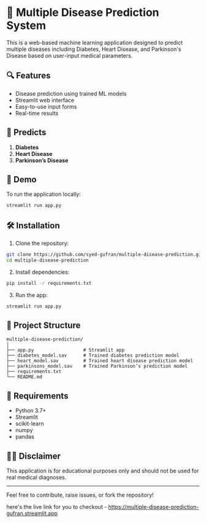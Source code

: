 # 🧠 Multiple Disease Prediction System

This is a web-based machine learning application designed to predict multiple diseases including Diabetes, Heart Disease, and Parkinson's Disease based on user-input medical parameters.

## 🔍 Features

- Disease prediction using trained ML models
- Streamlit web interface
- Easy-to-use input forms
- Real-time results

## 🧪 Predicts

1. **Diabetes**
2. **Heart Disease**
3. **Parkinson’s Disease**

## 🚀 Demo

To run the application locally:

```bash
streamlit run app.py
```

## 🛠️ Installation

1. Clone the repository:

```bash
git clone https://github.com/syed-gufran/multiple-disease-prediction.git
cd multiple-disease-prediction
```

2. Install dependencies:

```bash
pip install -r requirements.txt
```

3. Run the app:

```bash
streamlit run app.py
```

## 📁 Project Structure

```
multiple-disease-prediction/
│
├── app.py                  # Streamlit app
├── diabetes_model.sav      # Trained diabetes prediction model
├── heart_model.sav         # Trained heart disease prediction model
├── parkinsons_model.sav    # Trained Parkinson’s prediction model
├── requirements.txt
└── README.md
```

## 📌 Requirements

- Python 3.7+
- Streamlit
- scikit-learn
- numpy
- pandas

## 👨‍⚕️ Disclaimer

This application is for educational purposes only and should not be used for real medical diagnoses.

---

Feel free to contribute, raise issues, or fork the repository!

here's the live link for you to checkout - https://multiple-disease-prediction-gufran.streamlit.app
